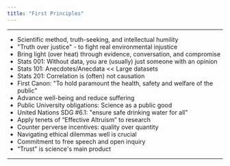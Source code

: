 ```yaml
---
title: "First Principles"
---
```


------

- Scientific method, truth-seeking, and intellectual humility
- "Truth over justice" - to fight real environmental injustice
- Bring light (over heat) through evidence, conversation, and compromise
- Stats 001: Without data, you are (usually) just someone with an opinion
- Stats 101: Anecdotes/Anecdata << Large datasets
- Stats 201: Correlation is (often) not causation
- First Canon: "To hold paramount the health, safety and welfare of the public"
- Advance well-being and reduce suffering
- Public University obligations: Science as a public good
- United Nations SDG #6.1: "ensure safe drinking water for all"
- Apply tenets of “Effective Altruism” to research
- Counter perverse incentives: quality over quantity
- Navigating ethical dilemmas well is crucial
- Commitment to free speech and open inquiry
- “Trust” is science's main product

------

